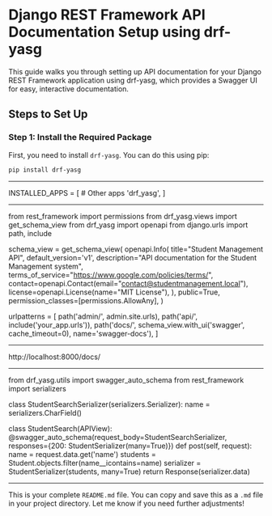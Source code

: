 # Django REST Framework API Documentation Setup using drf-yasg

This guide walks you through setting up API documentation for your Django REST Framework application using drf-yasg, which provides a Swagger UI for easy, interactive documentation.

## Steps to Set Up

### Step 1: Install the Required Package

First, you need to install `drf-yasg`. You can do this using pip:

```bash
pip install drf-yasg

```
---
INSTALLED_APPS = [
    # Other apps
    'drf_yasg',
]

---
from rest_framework import permissions
from drf_yasg.views import get_schema_view
from drf_yasg import openapi
from django.urls import path, include

schema_view = get_schema_view(
   openapi.Info(
      title="Student Management API",
      default_version='v1',
      description="API documentation for the Student Management system",
      terms_of_service="https://www.google.com/policies/terms/",
      contact=openapi.Contact(email="contact@studentmanagement.local"),
      license=openapi.License(name="MIT License"),
   ),
   public=True,
   permission_classes=[permissions.AllowAny],
)

urlpatterns = [
    path('admin/', admin.site.urls),
    path('api/', include('your_app.urls')),
    path('docs/', schema_view.with_ui('swagger', cache_timeout=0), name='swagger-docs'),
]


---

http://localhost:8000/docs/


---



from drf_yasg.utils import swagger_auto_schema
from rest_framework import serializers

class StudentSearchSerializer(serializers.Serializer):
    name = serializers.CharField()

class StudentSearch(APIView):
    @swagger_auto_schema(request_body=StudentSearchSerializer, responses={200: StudentSerializer(many=True)})
    def post(self, request):
        name = request.data.get('name')
        students = Student.objects.filter(name__icontains=name)
        serializer = StudentSerializer(students, many=True)
        return Response(serializer.data)


---


This is your complete `README.md` file. You can copy and save this as a `.md` file in your project directory. Let me know if you need further adjustments!
